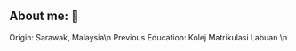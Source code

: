 ## About me: 👋
   Origin: Sarawak, Malaysia\n
   Previous Education: Kolej Matrikulasi Labuan \n
   

